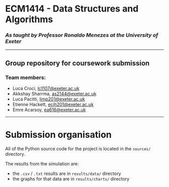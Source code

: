 # ECM1414 - Data Structures and Algorithms
### *As taught by Professor Ronaldo Menezes at the University of Exeter*
---
## Group repository for coursework submission

### Team members:
- Luca Croci, lc1107@exeter.ac.uk
- Akkshay Sharrma, as2144@exeter.ac.uk
- Luca Pacitti, ljmp201@exeter.ac.uk
- Etienne Hackett, ecjh201@exeter.ac.uk
- Emre Acarsoy, ea616@exeter.ac.uk

---

# Submission organisation

All of the Python source code for the project is located in the `sources/` directory.  

The results from the simulation are:
- the `.csv` / `.txt` results are in `results/data/` directory
- the graphs for that data are in `results/charts/` directory



